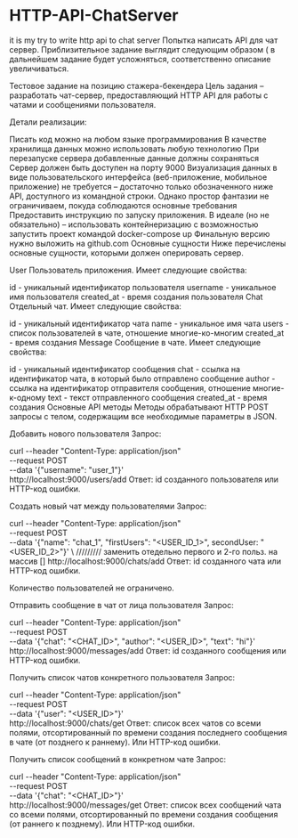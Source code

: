 # HTTP-API-ChatServer
it is my try to write http api to chat server
Попытка написать API для чат сервер. Приблизительное задание выглядит следующим образом ( в дальнейшем задание будет усложняться, соответственно описание увеличиваться.

Тестовое задание на позицию стажера-бекендера
Цель задания – разработать чат-сервер, предоставляющий HTTP API для работы с чатами и сообщениями пользователя.

Детали реализации:

Писать код можно на любом языке программирования
В качестве хранилища данных можно использовать любую технологию
При перезапуске сервера добавленные данные должны сохраняться
Сервер должен быть доступен на порту 9000
Визуализация данных в виде пользовательского интерфейса (веб-приложение, мобильное приложение) не требуется – достаточно только обозначенного ниже API, доступного из командной строки. Однако простор фантазии не ограничиваем, покуда соблюдаются основные требования
Предоставить инструкцию по запуску приложения. В идеале (но не обязательно) – использовать контейнеризацию с возможностью запустить проект командой docker-compose up
Финальную версию нужно выложить на github.com
Основные сущности
Ниже перечислены основные сущности, которыми должен оперировать сервер.

User
Пользователь приложения. Имеет следующие свойства:

id - уникальный идентификатор пользователя
username - уникальное имя пользователя
created_at - время создания пользователя
Chat
Отдельный чат. Имеет следующие свойства:

id - уникальный идентификатор чата
name - уникальное имя чата
users - список пользователей в чате, отношение многие-ко-многим
created_at - время создания
Message
Сообщение в чате. Имеет следующие свойства:

id - уникальный идентификатор сообщения
chat - ссылка на идентификатор чата, в который было отправлено сообщение
author - ссылка на идентификатор отправителя сообщения, отношение многие-к-одному
text - текст отправленного сообщения
created_at - время создания
Основные API методы
Методы обрабатывают HTTP POST запросы c телом, содержащим все необходимые параметры в JSON.

Добавить нового пользователя
Запрос:

curl --header "Content-Type: application/json" \
  --request POST \
  --data '{"username": "user_1"}' \
  http://localhost:9000/users/add
Ответ: id созданного пользователя или HTTP-код ошибки.

Создать новый чат между пользователями
Запрос:

curl --header "Content-Type: application/json" \
  --request POST \
  --data '{"name": "chat_1", "firstUsers": "<USER_ID_1>", secondUser: "<USER_ID_2>"}' \                   ///////// заменить отедельно первого и 2-го польз. на массив []
  http://localhost:9000/chats/add
Ответ: id созданного чата или HTTP-код ошибки.

Количество пользователей не ограничено.

Отправить сообщение в чат от лица пользователя
Запрос:

curl --header "Content-Type: application/json" \
  --request POST \
  --data '{"chat": "<CHAT_ID>", "author": "<USER_ID>", "text": "hi"}' \
  http://localhost:9000/messages/add
Ответ: id созданного сообщения или HTTP-код ошибки.

Получить список чатов конкретного пользователя
Запрос:

curl --header "Content-Type: application/json" \
  --request POST \
  --data '{"user": "<USER_ID>"}' \
  http://localhost:9000/chats/get
Ответ: cписок всех чатов со всеми полями, отсортированный по времени создания последнего сообщения в чате (от позднего к раннему). Или HTTP-код ошибки.

Получить список сообщений в конкретном чате
Запрос:

curl --header "Content-Type: application/json" \
  --request POST \
  --data '{"chat": "<CHAT_ID>"}' \
  http://localhost:9000/messages/get
Ответ: список всех сообщений чата со всеми полями, отсортированный по времени создания сообщения (от раннего к позднему). Или HTTP-код ошибки.
